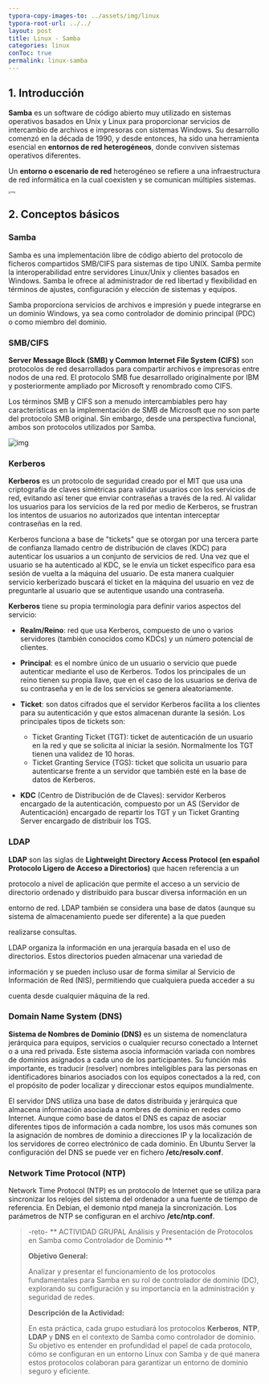 ```yaml
---
typora-copy-images-to: ../assets/img/linux
typora-root-url: ../../
layout: post
title: Linux - Samba
categories: linux
conToc: true
permalink: linux-samba
---
```


## 1. Introducción

**Samba** es un software de código abierto muy utilizado en sistemas operativos basados en Unix y Linux para proporcionar servicios de intercambio de archivos e impresoras con sistemas Windows. Su desarrollo comenzó en la década de 1990, y desde entonces, ha sido una herramienta esencial en **entornos de red heterogéneos**, donde conviven sistemas operativos diferentes.

Un **entorno o escenario de red** heterogéneo se refiere a una infraestructura de red informática en la cual coexisten y se comunican múltiples sistemas.

<img src="https://www.redeszone.net/app/uploads-redeszone.net/2015/01/servidor-samba-linux-apertura.jpg" alt="img" style="zoom: 33%;" />



##  2. Conceptos básicos

### Samba 

Samba es una implementación libre de código abierto del protocolo de ficheros compartidos SMB/CIFS para sistemas de tipo UNIX. Samba permite la interoperabilidad entre servidores Linux/Unix y clientes basados en Windows. Samba le ofrece al administrador de red libertad y flexibilidad en términos de ajustes, configuración y elección de sistemas y equipos. 

Samba proporciona servicios de archivos e impresión y puede integrarse en un dominio Windows, ya sea como controlador de dominio principal (PDC) o como miembro del dominio. 

### SMB/CIFS 

**Server Message Block (SMB) y Common Internet File System (CIFS)** son protocolos de red desarrollados para compartir archivos e impresoras entre nodos de una red. El protocolo SMB fue desarrollado originalmente por IBM y posteriormente ampliado por Microsoft y renombrado como CIFS. 

Los términos SMB y CIFS son a menudo intercambiables pero hay características en la implementación de SMB de Microsoft que no son parte del protocolo SMB original. Sin embargo, desde una perspectiva funcional, ambos son protocolos utilizados por Samba. 

![img](https://www.labsmac.es/wp-content/uploads/2022/08/samba-ficheros-compartidos.png)

### Kerberos 

**Kerberos** es un protocolo de seguridad creado por el MIT que usa una criptografía de claves simétricas para validar usuarios con los servicios de red, evitando así tener que enviar contraseñas a través de la red. Al validar los usuarios para los servicios de la red por medio de Kerberos, se frustran los intentos de usuarios no autorizados que intentan interceptar contraseñas en la red. 

Kerberos funciona a base de "tickets" que se otorgan por una tercera parte de confianza llamado centro de distribución de claves (KDC) para autenticar los usuarios a un conjunto de servicios de red. Una vez que el usuario se ha autenticado al KDC, se le envía un ticket específico para esa sesión de vuelta a la máquina del usuario. De esta manera cualquier servicio kerberizado buscará el ticket en la máquina del usuario en vez de preguntarle al usuario que se autentique usando una contraseña. 

**Kerberos** tiene su propia terminología para definir varios aspectos del servicio: 

- **Realm/Reino**: red que usa Kerberos, compuesto de uno o varios servidores (también conocidos como KDCs) y un número potencial de clientes. 

- **Principal**: es el nombre único de un usuario o servicio que puede autenticar mediante el uso de Kerberos. Todos los principales de un reino tienen su propia llave, que en el caso de los usuarios se deriva de su contraseña y en le de los servicios se genera aleatoriamente. 

- **Ticket**: son datos cifrados que el servidor Kerberos facilita a los clientes para su autenticación y que estos almacenan durante la sesión. Los principales tipos de tickets son: 
  - Ticket Granting Ticket (TGT): ticket de autenticación de un usuario en la red y que se solicita al iniciar la sesión. Normalmente los TGT tienen una validez de 10 horas. 
  - Ticket Granting Service (TGS): ticket que solicita un usuario para autenticarse frente a un servidor que también esté en la base de datos de Kerberos. 

- **KDC** (Centro de Distribución de de Claves): servidor Kerberos encargado de la autenticación, compuesto por un AS (Servidor de Autenticación) encargado de repartir los TGT y un Ticket Granting Server encargado de distribuir los TGS. 

### LDAP

**LDAP** son las siglas de **Lightweight Directory Access Protocol (en español Protocolo Ligero de Acceso a Directorios)** que hacen referencia a un 

protocolo a nivel de aplicación que permite el acceso a un servicio de directorio ordenado y distribuido para buscar diversa información en un 

entorno de red. LDAP también se considera una base de datos (aunque su sistema de almacenamiento puede ser diferente) a la que pueden 

realizarse consultas. 

LDAP organiza la información en una jerarquía basada en el uso de directorios. Estos directorios pueden almacenar una variedad de 

información y se pueden incluso usar de forma similar al Servicio de Información de Red (NIS), permitiendo que cualquiera pueda acceder a su 

cuenta desde cualquier máquina de la red. 

### Domain Name System (DNS) 

**Sistema de Nombres de Dominio (DNS)** es un sistema de nomenclatura jerárquica para equipos, servicios o cualquier recurso conectado a Internet o a una red privada. Este sistema asocia información variada con nombres de dominios asignados a cada uno de los participantes. Su función más importante, es traducir (resolver) nombres inteligibles para las personas en identificadores binarios asociados con los equipos conectados a la red, con el propósito de poder localizar y direccionar estos equipos mundialmente. 

El servidor DNS utiliza una base de datos distribuida y jerárquica que almacena información asociada a nombres de dominio en redes como Internet. Aunque como base de datos el DNS es capaz de asociar diferentes tipos de información a cada nombre, los usos más comunes son la asignación de nombres de dominio a direcciones IP y la localización de los servidores de correo electrónico de cada dominio. En Ubuntu Server la configuración del DNS se puede ver en fichero **/etc/resolv.conf**. 

### Network Time Protocol (NTP) 

Network Time Protocol (NTP) es un protocolo de Internet que se utiliza para sincronizar los relojes del sistema del ordenador a una fuente de tiempo de referencia. En Debian, el demonio ntpd maneja la sincronización. Los parámetros de NTP se configuran en el archivo **/etc/ntp.conf**. 

> -reto- ** ACTIVIDAD GRUPAL Análisis y Presentación de Protocolos en Samba como Controlador de Dominio **
>
> **Objetivo General:**
>
> Analizar y presentar el funcionamiento de los protocolos fundamentales para Samba en su rol de controlador de dominio (DC), explorando su configuración y su importancia en la administración y seguridad de redes.
>
>  **Descripción de la Actividad:**
>
> En esta práctica, cada grupo estudiará los protocolos **Kerberos**, **NTP**, **LDAP** y **DNS** en el contexto de Samba como controlador de dominio. Su objetivo es entender en profundidad el papel de cada protocolo, cómo se configuran en un entorno Linux con Samba y de qué manera estos protocolos colaboran para garantizar un entorno de dominio seguro y eficiente.
>
> 
